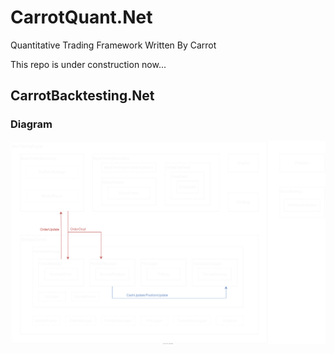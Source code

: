 # CarrotQuant.Net
Quantitative Trading Framework Written By Carrot  

This repo is under construction now...  

## CarrotBacktesting.Net 
### Diagram 
![](https://raw.githubusercontent.com/CRThu/CarrotQuant.Net/master/Diagram/CarrotBacktesting.Net.Diagram.svg)

